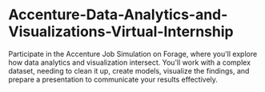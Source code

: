 # Accenture-Data-Analytics-and-Visualizations-Virtual-Internship
Participate in the Accenture Job Simulation on Forage, where you'll explore how data analytics and visualization intersect. You'll work with a complex dataset, needing to clean it up, create models, visualize the findings, and prepare a presentation to communicate your results effectively.
